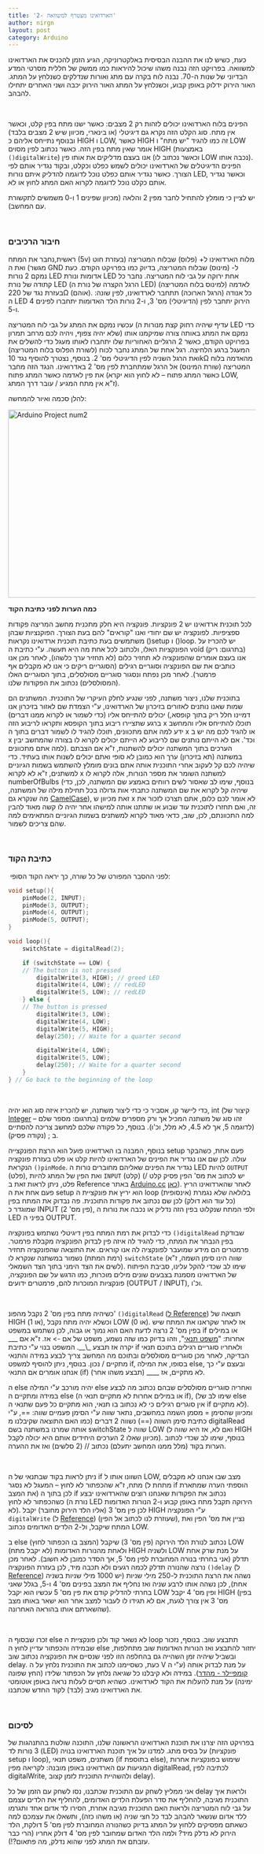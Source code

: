 ```yaml
---
title: '2- הארדואינו מצטרף למשוואה'
author: nirgn
layout: post
category: Arduino
---
```

כעת, כשיש לנו את ההבנה הבסיסית באלקטרוניקה, הגיע הזמן להכניס את הארדואינו למשוואה. בפרויקט הזה נבנה משהו שיכול להיראות כמו ממשק של חללית מסרטי המדע הבדיוני של שנות ה-70. נבנה לוח בקרה עם מתג ואורות שנדלקים כשנלחץ על המתג. האור הירוק ידלוק באופן קבוע, וכשנלחץ על המתג האור הירוק יכבה ושני האחרים יתחילו להבהב.

<!--more-->

&nbsp;

הפינים בלוח הארדואינו יכולים לזהות רק 2 מצבים: כאשר ישנו מתח בפין קלט, וכאשר אין מתח. סוג הקלט הזה נקרא גם דיגיטלי (או בינארי, מכיוון שיש 2 מצבים בלבד) ובנוסף נתייחס אליהם כ HIGH ו LOW, כאשר HIGH זה כמו להגיד "יש מתח" ו LOW אומר שאין מתח בפין הזה. כאשר נכתוב לפין מסוים HIGH (באמצעות `()digitalWrite`) אנו בעצם מדליקים את אותו פין (וכאשר נכתוב לו LOW נכבה אותו). הפינים הדיגיטלים של הארדואינו יכולים לשמש כפלט וכקלט, ובקוד נגדיר אותם לפי הצורך. כאשר נגדיר אותם כפלט נוכל לדוגמה להדליק איתם נורות LED, וכאשר נגדיר אותם כקלט נוכל לדוגמה לקרוא האם המתג לחוץ או לא.

יש לציין כי מומלץ להתחיל לחבר מפין 2 והלאה (מכיוון שפינים 1 ו-0 משמשים לתקשורת עם המחשב).

&nbsp;

### חיבור הרכיבים

ראשית,נחבר את המתח (5v) מלוח הארדואינו ל+ (פלוס) שבלוח המטריצה (בעזרת חוט מגשר) ואת ה GND ל- (מינוס) שבלוח המטריצה, בדיוק כמו בפרויקט הקודם. כעת נמקם 2 נורות LED אדומות ונורת LED אחת ירוקה על גבי לוח המטריצה. נחבר כל קתודה של נורת LED (הרגל הקצרה של נורת ה LED) לאדמה (למינוס בלוח המטריצה) בעזרת נגד של 220Ω (אוהם). כל אנודה (הרגל הארוכה) תתחבר לארדואינו, לפין שונה: ה LED הירוק יתחבר לפין (הדיגיטלי) מס' 3, ו-2 נורות הלד האדומות יתחברו לפינים 4 ו-5.

עכשיו נמקם את המתג על גבי לוח המטריצה (עדיף שיהיה רחוק קצת מנורות ה LED כדי שלא יהיה צפוף, ויהיה לכם מרחב תמרון) נמקם את המתג באותה צורה שמיקמנו אותו בפרויקט הקודם, כאשר 2 הרגליים האחוריות שלו יתחברו לאותו מעגל כדי להשלים את המעגל ברגע הלחיצה. רגל אחת של המתג נחבר לכוח (לשורת הפלוס בלוח המטריצה) ואת הרגל השניה לפין הדיגיטלי מס' 2. בנוסף, נצטרך להוסיף נגד 10kΩ מהאדמה בלוח המטריצה (שורת המינוס) אל הרגל שמתחברת לפין מס' 2 באדרואינו. הנגד הזה מחבר את פין לאדמה כאשר המתג פתוח (כאשר המתג פתוח &#8211; לא לחוץ הוא יקרא LOW, ז"א אין מתח המגיע / עובר דרך המתג).

להלן סכמה ואיור להמחשה:

[<img class=" size-full wp-image-1311 aligncenter" src="http://www.lifelongstudent.net/wp-content/uploads/2014/04/Arduino_Project_num2.png" alt="Arduino Project num2" width="514" height="382" />](http://www.lifelongstudent.net/wp-content/uploads/2014/04/Arduino_Project_num2.png)

**כמה הערות לפני כתיבת הקוד**

לכל תוכנית ארדואינו יש 2 פונקציות. פונקציה היא חלק מתכנית מחשב המריצה פקודות ספציפיות. לפונקציה יש שם יחודי ואנו "קוראים" להם בעת הצורך. הפוקנציות שבהן משתמשים בעת כתיבת תוכנית ארדואינו נקראות ()setup ו ()loop. יש להכריז על הפונקציות האלו, ולכתוב לכל אחת מה היא תעשה. ע"י כתיבת ה void (בתרגום: ריק) אנו בעצם אומרים שהפונקציה לא תחזיר כלום (לא תחזיר ערך כלשהו), לאחר מכן אנו כותבים את שם הפונקציה וסוגריים רגילים (הסוגריים ריקים כי אנו לא מקבלים אף פרמטר). לאחר מכן נפתח ונסגור סוגריים מסולסלים, בתוך הסוגריים האלו (המסולסלים) נכתוב את הפקודות שלנו.

בתוכנית שלנו, ניצור משתנה, לפני שנגיע לחלק העיקרי של התוכנית. המשתנים הם שמות שאנו נותנים לאזורים בזיכרון של הארדואינו, ע"י הצמדת שם לאזור בזיכרון אנו יכולים להתייחס אליו (כדי לשמור או לקרוא ממנו דברים) (דמיינו חלל ריק בתוך קופסא, ברגע שתציירו ריבוע בתוך הקופסא ותקראו לריבוע הזה x תוכלו להתייחס אליו והמחשב ידע למה אתם מתכוונים, תוכלו להגיד לו לשמור דברים בתוך ה x או להגיד לכם מה יש ב x וכד'. אם לא הייתם נותנים שם לריבוע לא הייתם יכולים לקרוא לו בצורה שהמחשב יבין למה אתם מתכוונים). הערכים בתוך המשתנה יכולים להשתנות, ז"א אם הצבתם במשתנה (תא בזיכרון) ערך הוא כמובן לא סופי ואתם יכולים לשנות אותו בעתיד. כדי שיהיה לכם קל לעקוב אחרי התוכנית אותה אתם בונים מומלץ להשתמש בשמות הגיוניים למשתנים, ז"א לא לקרוא x למשתנה השומר את מספר הנורות, אלה לקרוא לו numberOfBulbs (בנוסף, שימו לב שאסור לשים רווחים באמצע שם המשתנה, לכן, כדי שיהיה קל לקרוא את שם המשתנה כתבתי אות גדולה בכל תחילת מילה של המשתנה, מה שנקרא גם [CamelCase](http://en.wikipedia.org/wiki/CamelCase)), זאת מכיוון ש x לא אומר לכם כלום, אתם תצרכו לזכור את זה, ואם תחזרו לתוכנית עוד שבוע או שתתנו אותה למישהו אחר יהיה לו קשה מאוד להבין למה התכוונתם, לכן, שוב, כדאי מאוד לקרוא למשתנים בשמות הגיוניים המתאימים למה שהם צריכים לשמור.

&nbsp;

### כתיבת הקוד

 לפני ההסבר המפורט של כל שורה, כך יראה הקוד הסופי:

```c
void setup(){
    pinMode(2, INPUT);
    pinMode(3, OUTPUT);
    pinMode(4, OUTPUT);
    pinMode(5, OUTPUT);
}

void loop(){
    switchState = digitalRead(2);

    if (switchState == LOW) {
    // The button is not pressed
        digitalWrite(3, HIGH); // greed LED
        digitalWrite(4, LOW); // redLED
        digitalWrite(5, LOW); // redLED
    } else {
    // The button is pressed
        digitalWrite(3, LOW);
        digitalWrite(4, LOW);
        digitalWrite(5, HIGH);
        delay(250); // Waite for a quarter second

        digitalWrite(4, LOW);
        digitalWrite(5, LOW);
        delay(250); // Waite for a quarter second
    }
} // Go back to the beginning of the loop
```

&nbsp;

כדי ליישר קו, אסביר כי כדי ליצור משתנה, יש להכריז איזה סוג הוא יהיה, int (קיצור של [Integer](http://en.wikipedia.org/wiki/Integer) &#8211; בתרגום: מספר שלם) זהו סוג של משתנה המכיל אך ורק מספרים שלמים (לדוגמה 5, אך לא 4.5, לא מלל, וכ'ו). בנוסף, כל פקודה שלכם למחשב צריכה להסתיים ב ; (נקודה פסיק).

בנוסף, המבנה בו הארדואינו פועל הוא הרצת הפונקצייה setup פעם אחת, כשהבקר עולה. לכן שם אנו נגדיר את הפינים של הארדואינו להיות קלט או פלט בעזרת פונקציה הנקראת `()pinMode`. נגדיר את הפינים שאליהם מחוברים נורות ה LED להיות `OUTPUT` (פלט), ואת הפין של המתג להיות `INPUT` (קלט) (יש לכתוב את מס' הפין פסיק קלט / פלט, ניתן לראות זאת ב Reference באתר [Arduino.cc](http://arduino.cc/) [כאן](http://arduino.cc/en/Reference/pinMode)). לאחר שהארדואינו הריץ פעם אחת את ה setup הוא יריץ את פונקציית ה loop בלולאה שלא נגמרת (אינסופית) (כל עוד הוא דולק) לכן שם נכתוב את פקודות התוכנית. פה נבדוק את המתח בפין שמוגדר כ INPUT (פין מס' 2), ולפי המתח שנקלוט בפין הזה נדליק או נכבה את נורות ה LED בפיני ה OUTPUT.

כדי לבדוק את רמת המתח בפין דיגיטלי נשתמש בפונקציה `()digitalRead` שבודקת בפין הנבחר את המתח, כדי להגיד לה איזה פין לבדוק הפונקציה מקבלת פרמטר. פרמטרים הם מידע שמועבר לפונקציה לה אנו קוראים. את התוצאה שהפונקציה תחזיר (רמת המתח) נשמור במשתנה שנקרא לו `switchState` (שווה הינו סימן השמה, ז"א לשים את הצד הימני בתוך הצד השמאלי). שימו לב שכדי להקל עלינו, סביבת הפיתוח של הארדואינו מסמנת בצבעים שונים מילים מוכרות, כמו הדגש על שם הפונקציה, פונקציות המוכרות להם, פרמטרים ידועים (OUTPUT / INPUT), וכ'ו.

&nbsp;

כשיהיה מתח בפין מס' 2 נקבל מהפונ' `()digitalRead` ([ל Reference](http://arduino.cc/en/Reference/digitalRead)) תוצאה של HIGH (או 1), וכשלא יהיה מתח נקבל LOW (או 0). אז לאחר שקראנו את המתח שיש בפין מס' 2 נרצה לדעת האם הוא נמוך או גבוה, לכן נשתמש במשפט if או במילים אחרות: "[משפט תנאי](http://en.wikipedia.org/wiki/Conditional_%28computer_programming%29)", וזהו בדיוק כמו שזה נשמע, משפט של אם -> אז. ז"א אם \___ יקרה אז תבצע \_\\_\_. המשפט בנוי ע"י כתיבת if ולאחריו סוגריים רגילים בתוכם תנאי הבדיקה, לאחר מכן סוגריים מסולסלים ובתוכם מה המחשב צריך לבצע במידה והתנאי מתקיים / נכון. בנוסף, ניתן להוסיף למשפט if, בסופו, את המילה else, ובעצם ע"י כך אנחנו אומרים אם התנאי (if) לא מתקיים, אז \_\___ (תבצע משהו אחר).

ה else יהיה מורכב ע"י המילה else ואחריה סוגריים מסולסלים שבהם נכתוב מה לבצע במידה ומתקיים ה else (או במילים אחרות לא מתקיים תנאי ה if), (שימו לב של else אין סוגרים רגילים כי לא נכתוב בו תנאי, הוא מתקיים כל פעם שתנאי ה if לא מתקיים). ומכיוון שהסימן = מסמן השמה במחשבים, נתאר שווה ע"י הסימן פעמיים שווה: ==, ע"י כתיבת סימן השווה (==) נשווה 2 דברים (כמו האם התוצאה שקיבלנו מ digitalRead אותה שמרנו במשתנה בשם switchState שווה ל LOW (ואם לא, אז היא שווה ל HIGH מכיוון שאלו 2 הערכים היחידים אותם היא יכולה לקבל). בנוסף, שימו לב שכדי לכתוב הערות בקוד (מלל ממנו המחשב יתעלם) נכתוב // (2 סלשים) ואז את ההערה.

&nbsp;

ניתן לראות בקוד שבתנאי של ה if השוונו אותו ל LOW, מצב שבו אנחנו לא מקבלים מתח, ז"א שהכפתור לא לחוץ &#8211; המעגל לא נסגר (מתחת ל if הוספתי הערה שמתארת את המצב) לכן בתוך ה if נכתוב את הפקודות שאנחנו רוצים שהארדואינו יבצע כשהכפתור לא לחוץ (נורת ה LED הירוקה תקבל מתח באופן קבוע ו-2 הנורות האדומות לא). לכן פין מס' 3 (אליו הלד הירוק מחובר) יקבל HIGH ע"י הפונקציה `digitalWrite` (ל [Reference](http://arduino.cc/en/Reference/digitalWrite)) (שעוזרת לנו לכתוב אל הפין), נציין את מס' הפין ואת המתח שיקבל, ול-2 הלדים האדומים נכתוב LOW.

ב else (המצב בו הכפתור לחוץ) נכתוב לנורת הלד הירוקה (פין מס' 3) שיקבל LOW (לא יקבל מתח) ולאחת מהנורות האדומות HIGH ולשניה LOW על מנת שרק אחת תדלק (אני בחרתי בנורה המחוברת לפין מס' 5, אך הסדר כמובן לא חשוב). לאחר מכן נרצה שהנורה תדלק לכמה רגעים ולא תכבה מיד, לכן בעזרת הפונקציה `()delay` (ל [Reference](http://arduino.cc/en/reference/delay)) נשהה את הרצת התוכנית ל-250 מילי שניות (יש 1000 מילי שניות בשניה אחת), לכן נשהה אותו לרבע שניה ואז נחליף את המצב בפינים מס' 4 ו-5, בגלל שאני בחרתי להדליק קודם את פין מס' 5 עכשיו הוא יקבל LOW ופין מס' 4 יקבל HIGH (בפין מס' 3 אין צורך לגעת, אם לא תגידו לו לעבור למצב אחר הוא ישאר באותו מצב שהשארתם אותו בהוראה האחרונה).

&nbsp;

זכרו שבסוף ה else לא נשאר קוד ולכן פונקציית ה loop תתבצע שוב. בנוסף, נזכור שבמידה והכפתור עדיין לחוץ ה else יחזור להתבצע ואז הנורות האדומות שוב מתחלפות, ובשביל שיהיה זמן השהייה גם בהחלפה הזו לפני שנסיים את הפונקציה נכתוב שוב delay. כעת, כשסיימנו לכתוב את התוכנית נלחץ על ה V על מנת לבדוק אותה (ע"י ה [קומפיילר - מהדר](http://en.wikipedia.org/wiki/Compiler)). במידה ולא קיבלנו כל שגיאה נלחץ על הכפתור שלידו (החץ שפונה ימינה) על מנת להעלות את הקוד לארדואינו. כשהיא תסיים לעלות נראה באופן אוטומטי את הארדואינו מגיב (לבד) לקוד החדש שכתבנו.

&nbsp;

### לסיכום

בפרויקט הזה יצרנו את תוכנת הארדואינו הראשונה שלנו, התוכנה שולטת בהתנהגות של 3 נורות לד (LED) על בסיס מתג. למדנו על איך תוכנת הארדואינו בנויה (פונקציות setup ו loop), משתנים, משפט תנאי (if בתוספת else), שימוש בפונקציות אחרות המגיעות עם הארדואינו באופן מובנה: לקריאה מפין digitalRead, לכתיבה לפין digitalWrite, ולהשהיית התוכנית לזמן קצוב delay).

אני ממליץ לשחק עם התוכנית שכתבנו, נסו לשחק עם הזמן של כל delay ולראות איך התוכנית מגיבה, להחליף את סדר הפעלת הלדים האדומים, להחליף את הלדים עצמם על גבי לוח המטריצה ולראות האם התוכנית מגיבה אחרת, הסירו לד אדום אחד ותגרמו ללד אדום שנשאר להבהב לבד כל חצי שניה (או משהו כזה), ותשאלו את עצמכם למה כשאתם מפסיקים ללחוץ על המתג בדיוק כשהנורה המחוברת לפין מס' 5 דולקת, הלד הירוק לא נדלק מיד? ולמה הלד האדום שמחובר לפין מס' 4 דולק אחריו (הרי כבר עזבתם את המתג לפני שהוא נדלק, מה פתאום?!).
